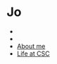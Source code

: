 # Jo

+ <a herf ="" ></a>
+ <a herf ="" ></a>
+ <a href="https://jo-chidtaphai.github.io/JO" target="_blank">About me</a>
+ <a href="https://jo-chidtaphai.github.io/CSC" target="_blank">Life at CSC</a>
         
        
 
          
        
          
       